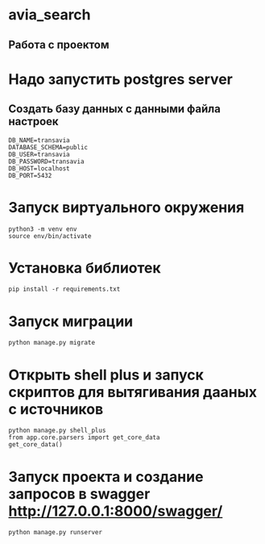 # avia_search

## Работа с проектом
# Надо запустить postgres server
## Создать базу данных с данными файла настроек
```
DB_NAME=transavia
DATABASE_SCHEMA=public
DB_USER=transavia
DB_PASSWORD=transavia
DB_HOST=localhost
DB_PORT=5432
```
# Запуск виртуального окружения
```
python3 -m venv env
source env/bin/activate
```
# Установка библиотек
```
pip install -r requirements.txt
```
# Запуск миграции
```
python manage.py migrate
```
# Открыть shell plus и запуск скриптов для вытягивания дааных с источников
```
python manage.py shell_plus
from app.core.parsers import get_core_data
get_core_data()
```
# Запуск проекта и создание запросов в swagger  http://127.0.0.1:8000/swagger/
```
python manage.py runserver
```
